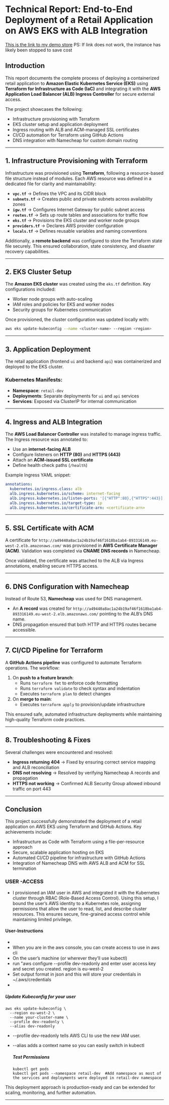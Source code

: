 # Technical Report: End-to-End Deployment of a Retail Application on AWS EKS with ALB Integration
[This is the link to my demo store](http://a49440a8ac1a24b19af46f1618ba1ab4-893316149.eu-west-2.elb.amazonaws.com/)
PS: If link does not work, the instance has likely been stopped to save cost

## Introduction
This report documents the complete process of deploying a containerized retail application to **Amazon Elastic Kubernetes Service (EKS)** using **Terraform for Infrastructure as Code (IaC)** and integrating it with the **AWS Application Load Balancer (ALB) Ingress Controller** for secure external access.  

The project showcases the following:
- Infrastructure provisioning with Terraform  
- EKS cluster setup and application deployment  
- Ingress routing with ALB and ACM-managed SSL certificates  
- CI/CD automation for Terraform using GitHub Actions  
- DNS integration with Namecheap for custom domain routing  

---

## 1. Infrastructure Provisioning with Terraform
Infrastructure was provisioned using **Terraform**, following a resource-based file structure instead of modules. Each AWS resource was defined in a dedicated file for clarity and maintainability:  

- **`vpc.tf`** → Defines the VPC and its CIDR block  
- **`subnets.tf`** → Creates public and private subnets across availability zones  
- **`igw.tf`** → Configures Internet Gateway for public subnet access  
- **`routes.tf`** → Sets up route tables and associations for traffic flow  
- **`eks.tf`** → Provisions the EKS cluster and worker node groups  
- **`providers.tf`** → Declares AWS provider configuration  
- **`locals.tf`** → Defines reusable variables and naming conventions  

Additionally, a **remote backend** was configured to store the Terraform state file securely. This ensured collaboration, state consistency, and disaster recovery capabilities.  

---

## 2. EKS Cluster Setup
The **Amazon EKS cluster** was created using the `eks.tf` definition. Key configurations included:  
- Worker node groups with auto-scaling  
- IAM roles and policies for EKS and worker nodes  
- Security groups for Kubernetes communication  

Once provisioned, the cluster configuration was updated locally with:  
```bash
aws eks update-kubeconfig --name <cluster-name> --region <region>
```

---

## 3. Application Deployment
The retail application (frontend `ui` and backend `api`) was containerized and deployed to the EKS cluster.  

### Kubernetes Manifests:
- **Namespace**: `retail-dev`  
- **Deployments**: Separate deployments for `ui` and `api` services  
- **Services**: Exposed via ClusterIP for internal communication  

---

## 4. Ingress and ALB Integration
The **AWS Load Balancer Controller** was installed to manage ingress traffic. The Ingress resource was annotated to:  
- Use an **internet-facing ALB**  
- Configure listeners on **HTTP (80)** and **HTTPS (443)**  
- Attach an **ACM-issued SSL certificate**  
- Define health check paths (`/health`)  

Example Ingress YAML snippet:
```yaml
annotations:
  kubernetes.io/ingress.class: alb
  alb.ingress.kubernetes.io/scheme: internet-facing
  alb.ingress.kubernetes.io/listen-ports: '[{"HTTP":80},{"HTTPS":443}]'
  alb.ingress.kubernetes.io/target-type: ip
  alb.ingress.kubernetes.io/certificate-arn: <certificate-arn>
```

---

## 5. SSL Certificate with ACM
A certificate for `http://a49440a8ac1a24b19af46f1618ba1ab4-893316149.eu-west-2.elb.amazonaws.com/` was provisioned in **AWS Certificate Manager (ACM)**. Validation was completed via **CNAME DNS records** in Namecheap.  

Once validated, the certificate was attached to the ALB via Ingress annotations, enabling secure HTTPS access.  

---

## 6. DNS Configuration with Namecheap
Instead of Route 53, **Namecheap** was used for DNS management.  
- An **A record** was created for `http://a49440a8ac1a24b19af46f1618ba1ab4-893316149.eu-west-2.elb.amazonaws.com/` pointing to the ALB’s DNS name.  
- DNS propagation ensured that both HTTP and HTTPS routes became accessible.  

---

## 7. CI/CD Pipeline for Terraform
A **GitHub Actions pipeline** was configured to automate Terraform operations. The workflow:  
1. On **push to a feature branch**:  
   - Runs `terraform fmt` to enforce code formatting  
   - Runs `terraform validate` to check syntax and indentation  
   - Executes `terraform plan` to detect changes  
2. On **merge to main**:  
   - Executes `terraform apply` to provision/update infrastructure  

This ensured safe, automated infrastructure deployments while maintaining high-quality Terraform code practices.  

---

## 8. Troubleshooting & Fixes
Several challenges were encountered and resolved:  
- **Ingress returning 404** → Fixed by ensuring correct service mapping and ALB reconciliation  
- **DNS not resolving** → Resolved by verifying Namecheap A records and propagation  
- **HTTPS not working** → Confirmed ALB Security Group allowed inbound traffic on port 443  

---

## Conclusion
This project successfully demonstrated the deployment of a retail application on AWS EKS using Terraform and GitHub Actions. Key achievements include:  
- Infrastructure as Code with Terraform using a file-per-resource approach  
- Secure, scalable application hosting on EKS  
- Automated CI/CD pipeline for infrastructure with GitHub Actions  
- Integration of Namecheap DNS with AWS ALB and ACM for SSL termination

### USER -ACCESS
- I provisioned an IAM user in AWS and integrated it with the Kubernetes cluster through RBAC (Role-Based Access Control). Using this setup, I bound the user’s AWS identity to a Kubernetes role, assigning permissions that allow the user to read, list, and describe cluster resources. This ensures secure, fine-grained access control while maintaining limited privilege.

#### User-Instructions
- 
- When you are in the aws console, you can create access to use in aws cli
-  On the user’s machine (or wherever they’ll use kubectl)
-  run "aws configure --profile dev-readonly and enter user access key and secret you created. region is eu-west-2
-  Set output format in json and this will store your credentials in ~/.aws/credentials
-  
##### Update Kubeconfig for your user
```
aws eks update-kubeconfig \
  --region eu-west-2 \
  --name your-cluster-name \
  --profile dev-readonly \
  --alias dev-readonly
```
  
- --profile dev-readonly tells AWS CLI to use the new IAM user.
- --alias adds a context name so you can easily switch in kubectl

  ##### Test Permissions
  ```
  kubectl get pods
  kubectl get pods --namespace retail-dev  #Add namespace as most of the services and deployments were deployed in retail-dev namespace
  ```
This deployment approach is production-ready and can be extended for scaling, monitoring, and further automation.  

---










